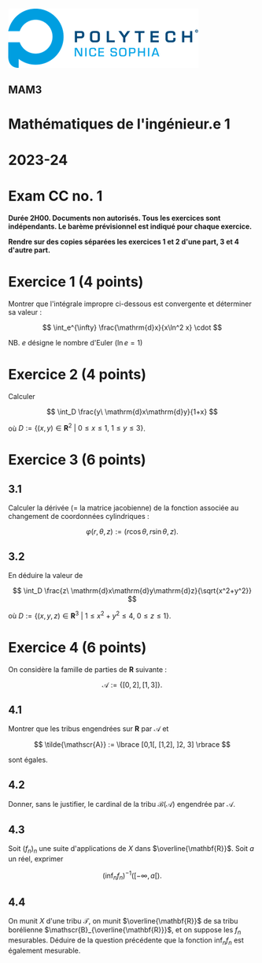 ![PNS](https://raw.githubusercontent.com/pns-mam/mi1/master/logo-pns.png)

## MAM3

# Mathématiques de l'ingénieur.e 1
# 2023-24
# Exam CC no. 1

**Durée 2H00. Documents non autorisés. Tous les exercices sont indépendants.
Le barème prévisionnel est indiqué pour chaque exercice.**

**Rendre sur des copies séparées les exercices 1 et 2 d'une part, 3 et 4 d'autre part.** 

# Exercice 1 (4 points)
Montrer que l'intégrale impropre ci-dessous est convergente et déterminer sa valeur :

$$ \int_e^{\infty} \frac{\mathrm{d}x}{x\ln^2 x} \cdot $$

NB. $e$ désigne le nombre d'Euler ($\ln e=1$)

# Exercice 2 (4 points)
Calculer

$$ \int_D \frac{y\ \mathrm{d}x\mathrm{d}y}{1+x} $$

où $D := \lbrace (x,y) \in \mathbf{R}^2\ |\ 0 \leq x \leq 1,\ 1 \leq y \leq 3 \rbrace$.

# Exercice 3 (6 points)
## 3.1
Calculer la dérivée (= la matrice jacobienne) de la fonction associée au changement de coordonnées cylindriques : 

$$ \varphi(r,\theta,z) := (r\cos\theta, r\sin\theta,z). $$

## 3.2
En déduire la valeur de

$$ \int_D \frac{z\ \mathrm{d}x\mathrm{d}y\mathrm{d}z}{\sqrt{x^2+y^2}} $$

où $D := \lbrace (x,y,z) \in \mathbf{R}^3\ |\ 1 \leq x^2+y^2 \leq 4,\ 0 \leq z \leq 1 \rbrace$.

# Exercice 4 (6 points)
On considère la famille de parties de $\mathbf{R}$ suivante :

$$ \mathscr{A} := \lbrace [0,2], [1, 3] \rbrace. $$

## 4.1
Montrer que les tribus engendrées sur $\mathbf{R}$ par $\mathscr{A}$ et

$$ \tilde{\mathscr{A}} := \lbrace [0,1[, [1,2], ]2, 3] \rbrace $$

sont égales.

## 4.2
Donner, sans le justifier, le cardinal de la tribu $\mathscr{B}(\mathscr{A})$ engendrée par $\mathscr{A}$.

## 4.3
Soit $(f_n)_n$ une suite d'applications de $X$ dans $\overline{\mathbf{R}}$. Soit $a$ un réel, exprimer

$$ (\inf_n f_n)^{-1}([-\infty,a[). $$

## 4.4
On munit $X$ d'une tribu $\mathscr{T}$, on munit $\overline{\mathbf{R}}$ de sa tribu borélienne $\mathscr{B}_{\overline{\mathbf{R}}}$, et on suppose les $f_n$ mesurables. Déduire de la question précédente que la fonction $\inf_n f_n$ est également mesurable.